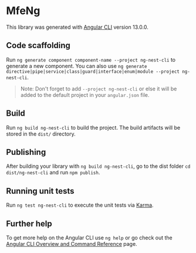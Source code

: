 # MfeNg

This library was generated with [Angular CLI](https://github.com/angular/angular-cli) version 13.0.0.

## Code scaffolding

Run `ng generate component component-name --project ng-nest-cli` to generate a new component. You can also use `ng generate directive|pipe|service|class|guard|interface|enum|module --project ng-nest-cli`.
> Note: Don't forget to add `--project ng-nest-cli` or else it will be added to the default project in your `angular.json` file. 

## Build

Run `ng build ng-nest-cli` to build the project. The build artifacts will be stored in the `dist/` directory.

## Publishing

After building your library with `ng build ng-nest-cli`, go to the dist folder `cd dist/ng-nest-cli` and run `npm publish`.

## Running unit tests

Run `ng test ng-nest-cli` to execute the unit tests via [Karma](https://karma-runner.github.io).

## Further help

To get more help on the Angular CLI use `ng help` or go check out the [Angular CLI Overview and Command Reference](https://angular.io/cli) page.
